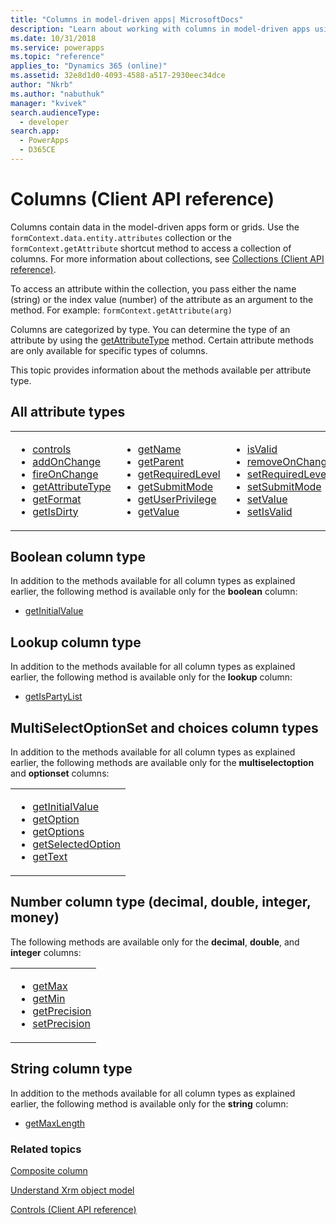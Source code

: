 ```yaml
---
title: "Columns in model-driven apps| MicrosoftDocs"
description: "Learn about working with columns in model-driven apps using client API."
ms.date: 10/31/2018
ms.service: powerapps
ms.topic: "reference"
applies_to: "Dynamics 365 (online)"
ms.assetid: 32e8d1d0-4093-4588-a517-2930eec34dce
author: "Nkrb"
ms.author: "nabuthuk"
manager: "kvivek"
search.audienceType: 
  - developer
search.app: 
  - PowerApps
  - D365CE
---
```

# Columns (Client API reference)



Columns contain data in the model-driven apps form or grids. Use the `formContext.data.entity.attributes` collection or the `formContext.getAttribute` shortcut method to access a collection of columns. For more information about collections, see [Collections (Client API reference)](collections.md). 

To access an attribute within the collection, you pass either the name (string) or the index value (number) of the attribute as an argument to the method. For example: `formContext.getAttribute(arg)`

Columns are categorized by type. You can determine the type of an attribute by using the [getAttributeType](attributes/getAttributeType.md) method. Certain attribute methods are only available for specific types of columns.

This topic provides information about the methods available per attribute type. 

## All attribute types

<table>
<tr>
<td>
<ul>
<li><a href="attributes/controls-collection.md" data-raw-source="[controls](attributes/controls-collection.md)">controls</a></li>
<li><a href="attributes/addOnChange.md" data-raw-source="[addOnChange](attributes/addOnChange.md)">addOnChange</a></li>
<li><a href="attributes/fireOnChange.md" data-raw-source="[fireOnChange](attributes/fireOnChange.md)">fireOnChange</a></a></li>
<li><a href="attributes/getAttributeType.md" data-raw-source="[getAttributeType](attributes/getAttributeType.md)">getAttributeType</a></li>
<li><a href="attributes/getFormat.md" data-raw-source="[getFormat](attributes/getFormat.md)">getFormat</a></li>
<li><a href="attributes/getIsDirty.md" data-raw-source="[getIsDirty](attributes/getIsDirty.md)">getIsDirty</a></li>
</ul>
</td>
<td>
<ul>
<li><a href="attributes/getName.md" data-raw-source="[getName](attributes/getName.md)">getName</a></li>
<li><a href="attributes/getParent.md" data-raw-source="[getParent](attributes/getParent.md)">getParent</a></li>
<li><a href="attributes/getRequiredLevel.md" data-raw-source="[getRequiredLevel](attributes/getRequiredLevel.md)">getRequiredLevel</a></li>
<li><a href="attributes/getSubmitMode.md" data-raw-source="[getSubmitMode](attributes/getSubmitMode.md)">getSubmitMode</a></li>
<li><a href="attributes/getUserPrivilege.md" data-raw-source="[getUserPrivilege](attributes/getUserPrivilege.md)">getUserPrivilege</a></li>
<li><a href="attributes/getValue.md" data-raw-source="[getValue](attributes/getValue.md)">getValue</a></li>
</ul>
</td>
<td>
<ul>

<li><a href="attributes/isValid.md" data-raw-source="[isValid](attributes/isValid.md)">isValid</a></li>
<li><a href="attributes/removeOnChange.md" data-raw-source="[removeOnChange](attributes/removeOnChange.md)">removeOnChange</a></li>
<li><a href="attributes/setRequiredLevel.md" data-raw-source="[setRequiredLevel](attributes/setRequiredLevel.md)">setRequiredLevel</a></li>
<li><a href="attributes/setSubmitMode.md" data-raw-source="[setSubmitMode](attributes/setSubmitMode.md)">setSubmitMode</a></li>
<li><a href="attributes/setValue.md" data-raw-source="[setValue](attributes/setValue.md)">setValue</a></li>
<li><a href="attributes/setIsValid.md" data-raw-source="[setIsValid](attributes/setIsValid.md)">setIsValid</a></li>
</ul>
</td>
</tr>
</table>


## Boolean column type

In addition to the methods available for all column types as explained earlier, the following method is available only for the **boolean** column:

- [getInitialValue](attributes/getInitialValue.md)

## Lookup column type
In addition to the methods available for all column types as explained earlier, the following method is available only for the **lookup** column:

- [getIsPartyList](attributes/getIsPartyList.md)

## MultiSelectOptionSet and choices column types

In addition to the methods available for all column types as explained earlier, the following methods are available only for the **multiselectoption** and **optionset** columns:

<table>
<tr>
<td>
<ul>
<li><a href="attributes/getInitialValue.md" data-raw-source="[getInitialValue](attributes/getInitialValue.md)">getInitialValue</a></li>
<li><a href="attributes/getOption.md" data-raw-source="[getOption](attributes/getOption.md)">getOption</a></li>
<li><a href="attributes/getOptions.md" data-raw-source="[getOptions](attributes/getOptions.md)">getOptions</a></a></li>
<li><a href="attributes/getSelectedOption.md" data-raw-source="[getSelectedOption](attributes/getSelectedOption.md)">getSelectedOption</a></li>
<li><a href="attributes/getText.md" data-raw-source="[getText](attributes/getText.md)">getText</a></li>
</ul>
</td>
</tr>
</table>

## Number column type (decimal, double, integer, money)
The following methods are available only for the **decimal**,  **double**, and **integer** columns:

<table>
<tr>
<td>
<ul>
<li><a href="attributes/getMax.md" data-raw-source="[getMax](attributes/getMax.md)">getMax</a></li>
<li><a href="attributes/getMin.md" data-raw-source="[getMin](attributes/getMin.md)">getMin</a></li>
<li><a href="attributes/getPrecision.md" data-raw-source="[getPrecision](attributes/getPrecision.md)">getPrecision</a></a></li>
<li><a href="attributes/setPrecision.md" data-raw-source="[setPrecision](attributes/setPrecision.md)">setPrecision</a></li>
</ul>
</td>
</tr>
</table>

## String column type
In addition to the methods available for all column types as explained earlier, the following method is available only for the **string** column:

- [getMaxLength](attributes/getMaxLength.md)


### Related topics

[Composite column](composite-attributes.md)

[Understand Xrm object model](../understand-clientapi-object-model.md)

[Controls (Client API reference)](controls.md)




